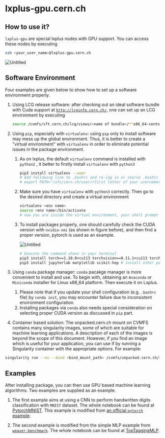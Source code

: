 # lxplus-gpu.cern.ch

## How to use it?

`lxplus-gpu` are special lxplus nodes with GPU support. You can access these nodes by executing 

```bash
ssh <your_user_name>@lxplus-gpu.cern.ch
```

![Untitled](LxplusGPU_figs/Nvidia_SMI.png)

## Software Environment

Four examples are given below to show how to set up a software environment properly.

1. Using LCG release software: after checking out an ideal software bundle with Cuda support at [`http://lcginfo.cern.ch/`](http://lcginfo.cern.ch/), one can set up an LCG environment by executing
  
    ```bash
    source /cvmfs/sft.cern.ch/lcg/views/<name of bundle>/**x86_64-centos7-gcc8-opt**/setup.sh
    ```
    
2. Using `pip`, especially with `virtualenv`:  using `pip` only to install software may mess up the global environment. Thus, it is better to create a "virtual environment" with `virtualenv` in order to eliminate potential issues in the package environment.
    1. As on lxplus, the default `virtualenv` command is installed with `python2` , it better to firstly install `virtualenv` with `python3`
      
        ```bash
        pip3 install virtualenv --user
        # Add following line to .bashrc and re-log in or source .bashrc
        # export PATH="/afs/cern.ch/user/<first letter of your username>/<username>/.local/bin:$PATH"
        ```
        
    2. Make sure you have `virtualenv` with `python3` correctly. Then go to the desired directory and create a virtual environment
      
        ```bash
        virtualenv <env name>
        source <env name>/bin/activate
        # now you are inside the virtual environment, your shell prompt will begin with "(<env name>)"
        ```
        
    3. To install packages properly, one should carefully check the CUDA version with `nvidia-smi` (as shown in figure before), and then find a proper version, pytorch is used as an example.
      
        ![Untitled](LxplusGPU_figs/pip.png)
        
        ```bash
        # Execute the command shown in your terminal
        pip3 install torch==1.10.0+cu113 torchvision==0.11.1+cu113 torchaudio==0.10.0+cu113 -f https://download.pytorch.org/whl/cu113/torch_stable.html
        pip3 install jupyterlab matplotlib scikit-hep # install other packages if they are needed
        ```
3. Using `conda` package manager: `conda` pacakge manager is more convenient to install and use. To begin with, obtaining an `Anaconda` or `Miniconda` installer for Linux x86_64 platform. Then execute it on Lxplus.

    1. Please note that if you update your shell configuration (e.g. `.bashrc` file) by `conda init`, you may encounter failure due to inconsistent environment configuration.
    2. Installing packages via `conda` also needs special consideration on selecting proper CUDA version as discussed in `pip` part.

4. Container based solution: The unpacked.cern.ch mount on CVMFS contains many singularity images, some of which are suitable for machine learning applications. A description of each of the images is beyond the scope of this document. However, if you find an image which is useful for your application, you can use if by running a Singularity container with the appropriate options. For example:
```bash
singularity run --nv --bind <bind_mount_path> /cvmfs/unpacked.cern.ch/<path_to_image>
```

## Examples 

After installing package, you can then use GPU based machine learning algorithms. Two examples are supplied as an example.

1. The first example aims at using a CNN to perform handwritten digits classification with `MNIST` dataset. The whole notebook can be found at [PytorchMNIST](Notebooks/PytorchMNIST.md). This example is modified from [an official `pytorch` example](https://github.com/pytorch/examples/tree/master/mnist).

2. The second example is modified from the simple MLP example from [`weaver-benchmark`](https://github.com/colizz/weaver-benchmark). The whole notebook can be found at [TopTaggingMLP](Notebooks/TopTaggingMLP.md).